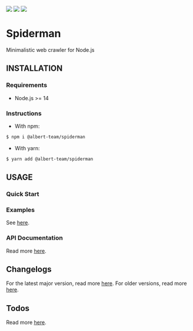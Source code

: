 [![](https://img.shields.io/github/license/albert-team/spiderman.svg?style=flat-square)](https://github.com/albert-team/spiderman)
[![](https://img.shields.io/npm/v/@albert-team/spiderman.svg?style=flat-square)](https://www.npmjs.com/package/@albert-team/spiderman)
[![](https://img.shields.io/travis/com/albert-team/spiderman.svg?style=flat-square)](https://travis-ci.com/albert-team/spiderman)

# Spiderman

Minimalistic web crawler for Node.js

## INSTALLATION

### Requirements

- Node.js >= 14

### Instructions

- With npm:

```sh
$ npm i @albert-team/spiderman
```

- With yarn:

```sh
$ yarn add @albert-team/spiderman
```

## USAGE

### Quick Start

### Examples

See [here](https://github.com/albert-team/spiderman/blob/master/examples).

### API Documentation

Read more [here](https://albert-team.github.io/spiderman).

## Changelogs

For the latest major version, read more [here](https://github.com/albert-team/spiderman/blob/master/changelogs/v2.md).
For older versions, read more [here](https://github.com/albert-team/spiderman/tree/master/changelogs).

## Todos

Read more [here](https://github.com/albert-team/spiderman/blob/master/TODO.md).
